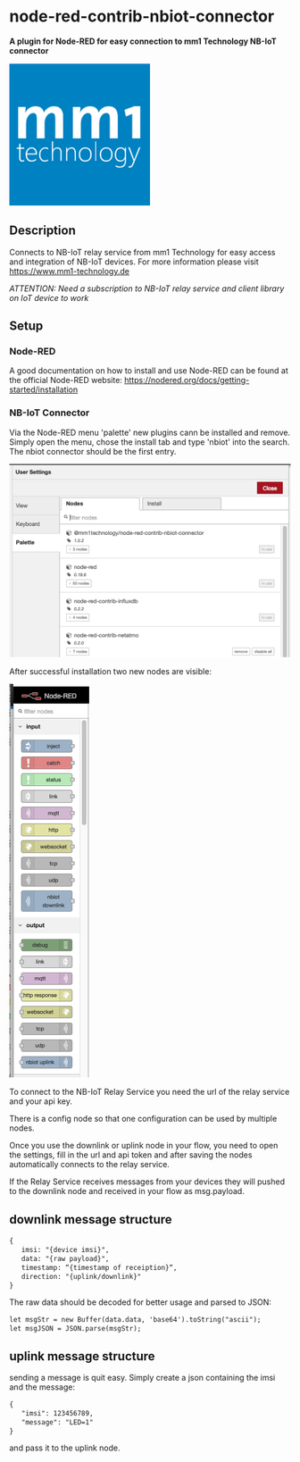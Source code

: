 # node-red-contrib-nbiot-connector

__A plugin for Node-RED for easy connection to mm1 Technology NB-IoT connector__

![mm1 Technology](images/mm1T_Logo_Square.png)

## Description

Connects to NB-IoT relay service from mm1 Technology for easy access and integration of NB-IoT devices.
For more information please visit https://www.mm1-technology.de

*ATTENTION: Need a subscription to NB-IoT relay service and client library on IoT device to work*

## Setup

### Node-RED

A good documentation on how to install and use Node-RED can be found at the official Node-RED website: https://nodered.org/docs/getting-started/installation

### NB-IoT Connector

Via the Node-RED menu 'palette' new plugins cann be installed and remove. Simply open the menu, chose the install tab and type 'nbiot' into the search. The nbiot connector should be the first entry.

![Installation menu node-RED](images/install_menu.png)

After successful installation two new nodes are visible:

![New Nodes](images/new_nodes.png)

To connect to the NB-IoT Relay Service you need the url of the relay service and your api key.

There is a config node so that one configuration can be used by multiple nodes.

Once you use the downlink or uplink node in your flow, you need to open the settings, fill in the url and api token and after saving the nodes automatically connects to the relay service.

If the Relay Service receives messages from your devices they will pushed to the downlink node and received in your flow as msg.payload.

## downlink message structure

    { 
       imsi: "{device imsi}", 
       data: "{raw payload}", 
       timestamp: “{timestamp of receiption}“,  
       direction: "{uplink/downlink}" 
    }


The raw data should be decoded for better usage and parsed to JSON:

    let msgStr = new Buffer(data.data, 'base64').toString("ascii");
    let msgJSON = JSON.parse(msgStr);
    
    
## uplink message structure

sending a message is quit easy. Simply create a json containing the imsi and the message:

    { 
       "imsi": 123456789,
       "message": "LED=1"
    }
    
and pass it to the uplink node.